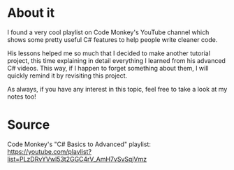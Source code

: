 # About it

I found a very cool playlist on Code Monkey's YouTube channel which shows some pretty useful C# features to help people write cleaner code.

His lessons helped me so much that I decided to make another tutorial project, this time explaining in detail everything I learned from his advanced C# videos. This way, if I happen to forget something about them, I will quickly remind it by revisiting this project.

As always, if you have any interest in this topic, feel free to take a look at my notes too!

# Source

Code Monkey's "C# Basics to Advanced" playlist: https://youtube.com/playlist?list=PLzDRvYVwl53t2GGC4rV_AmH7vSvSqjVmz
